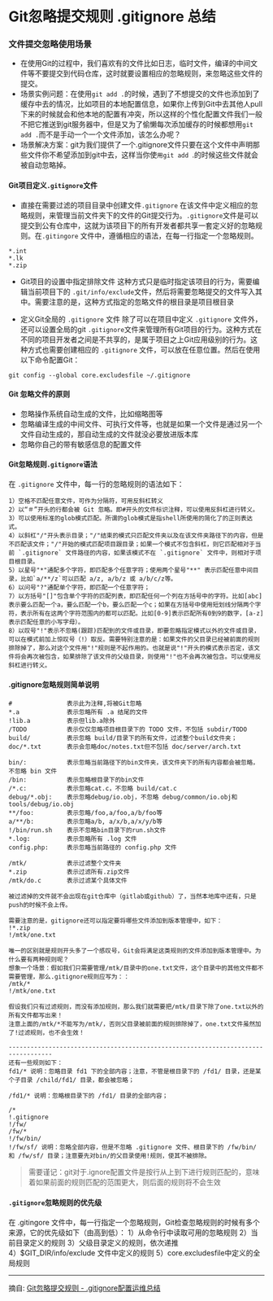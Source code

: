 # Git忽略提交规则 .gitignore 总结

### 文件提交忽略使用场景
- 在使用Git的过程中，我们喜欢有的文件比如日志，临时文件，编译的中间文件等不要提交到代码仓库，这时就要设置相应的忽略规则，来忽略这些文件的提交。
- 场景实例问题：在使用`git add .`的时候，遇到了不想提交的文件也添加到了缓存中去的情况，比如项目的本地配置信息，如果你上传到Git中去其他人pull下来的时候就会和他本地的配置有冲突，所以这样的个性化配置文件我们一般不把它推送到git服务器中，但是又为了偷懒每次添加缓存的时候都想用`git add .`而不是手动一个一个文件添加，该怎么办呢？
- 场景解决方案：git为我们提供了一个.gitignore文件只要在这个文件中声明那些文件你不希望添加到git中去，这样当你使`用git add `.的时候这些文件就会被自动忽略掉。

#### Git项目定义`.gitignore`文件

- 直接在需要过滤的项目目录中创建文件`.gitignore`
在该文件中定义相应的忽略规则，来管理当前文件夹下的文件的Git提交行为。`.gitignore`文件是可以提交到公有仓库中，这就为该项目下的所有开发者都共享一套定义好的忽略规则。在`.gitingore` 文件中，遵循相应的语法，在每一行指定一个忽略规则。
```
*.int
*.lk
*.zip
```
- Git项目的设置中指定排除文件
这种方式只是临时指定该项目的行为，需要编辑当前项目下的 `.git/info/exclude`文件，然后将需要忽略提交的文件写入其中。需要注意的是，这种方式指定的忽略文件的根目录是项目根目录

- 定义Git全局的 `.gitignore` 文件
除了可以在项目中定义 `.gitignore` 文件外，还可以设置全局的git `.gitignore`文件来管理所有Git项目的行为。这种方式在不同的项目开发者之间是不共享的，是属于项目之上Git应用级别的行为。这种方式也需要创建相应的 `.gitignore` 文件，可以放在任意位置。然后在使用以下命令配置Git：

`git config --global core.excludesfile ~/.gitignore`

#### Git 忽略文件的原则
-  忽略操作系统自动生成的文件，比如缩略图等
-  忽略编译生成的中间文件、可执行文件等，也就是如果一个文件是通过另一个文件自动生成的，那自动生成的文件就没必要放进版本库
-  忽略你自己的带有敏感信息的配置文件

#### Git忽略规则`.gitignore`语法
在 `.gitignore` 文件中，每一行的忽略规则的语法如下：
```
1）空格不匹配任意文件，可作为分隔符，可用反斜杠转义
2）以“＃”开头的行都会被 Git 忽略。即#开头的文件标识注释，可以使用反斜杠进行转义。
3）可以使用标准的glob模式匹配。所谓的glob模式是指shell所使用的简化了的正则表达式。
4）以斜杠"/"开头表示目录；"/"结束的模式只匹配文件夹以及在该文件夹路径下的内容，但是不匹配该文件；"/"开始的模式匹配项目跟目录；如果一个模式不包含斜杠，则它匹配相对于当前 `.gitignore` 文件路径的内容，如果该模式不在 `.gitignore` 文件中，则相对于项目根目录。
5）以星号"*"通配多个字符，即匹配多个任意字符；使用两个星号"**" 表示匹配任意中间目录，比如`a/**/z`可以匹配 a/z, a/b/z 或 a/b/c/z等。
6）以问号"?"通配单个字符，即匹配一个任意字符；
7）以方括号"[]"包含单个字符的匹配列表，即匹配任何一个列在方括号中的字符。比如[abc]表示要么匹配一个a，要么匹配一个b，要么匹配一个c；如果在方括号中使用短划线分隔两个字符，表示所有在这两个字符范围内的都可以匹配。比如[0-9]表示匹配所有0到9的数字，[a-z]表示匹配任意的小写字母）。
8）以叹号"!"表示不忽略(跟踪)匹配到的文件或目录，即要忽略指定模式以外的文件或目录，可以在模式前加上惊叹号（!）取反。需要特别注意的是：如果文件的父目录已经被前面的规则排除掉了，那么对这个文件用"!"规则是不起作用的。也就是说"!"开头的模式表示否定，该文件将会再次被包含，如果排除了该文件的父级目录，则使用"!"也不会再次被包含。可以使用反斜杠进行转义。
````

#### .gitignore忽略规则简单说明

```
#               表示此为注释,将被Git忽略
*.a             表示忽略所有 .a 结尾的文件
!lib.a          表示但lib.a除外
/TODO           表示仅仅忽略项目根目录下的 TODO 文件，不包括 subdir/TODO
build/          表示忽略 build/目录下的所有文件，过滤整个build文件夹；
doc/*.txt       表示会忽略doc/notes.txt但不包括 doc/server/arch.txt
 
bin/:           表示忽略当前路径下的bin文件夹，该文件夹下的所有内容都会被忽略，不忽略 bin 文件
/bin:           表示忽略根目录下的bin文件
/*.c:           表示忽略cat.c，不忽略 build/cat.c
debug/*.obj:    表示忽略debug/io.obj，不忽略 debug/common/io.obj和tools/debug/io.obj
**/foo:         表示忽略/foo,a/foo,a/b/foo等
a/**/b:         表示忽略a/b, a/x/b,a/x/y/b等
!/bin/run.sh    表示不忽略bin目录下的run.sh文件
*.log:          表示忽略所有 .log 文件
config.php:     表示忽略当前路径的 config.php 文件
 
/mtk/           表示过滤整个文件夹
*.zip           表示过滤所有.zip文件
/mtk/do.c       表示过滤某个具体文件
 
被过滤掉的文件就不会出现在git仓库中（gitlab或github）了，当然本地库中还有，只是push的时候不会上传。
 
需要注意的是，gitignore还可以指定要将哪些文件添加到版本管理中，如下：
!*.zip
!/mtk/one.txt
 
唯一的区别就是规则开头多了一个感叹号，Git会将满足这类规则的文件添加到版本管理中。为什么要有两种规则呢？
想象一个场景：假如我们只需要管理/mtk/目录中的one.txt文件，这个目录中的其他文件都不需要管理，那么.gitignore规则应写为：：
/mtk/*
!/mtk/one.txt
 
假设我们只有过滤规则，而没有添加规则，那么我们就需要把/mtk/目录下除了one.txt以外的所有文件都写出来！
注意上面的/mtk/*不能写为/mtk/，否则父目录被前面的规则排除掉了，one.txt文件虽然加了!过滤规则，也不会生效！
 
----------------------------------------------------------------------------------
还有一些规则如下：
fd1/* 说明：忽略目录 fd1 下的全部内容；注意，不管是根目录下的 /fd1/ 目录，还是某个子目录 /child/fd1/ 目录，都会被忽略；
 
/fd1/* 说明：忽略根目录下的 /fd1/ 目录的全部内容；
 
/*
!.gitignore
!/fw/ 
/fw/*
!/fw/bin/
!/fw/sf/ 说明：忽略全部内容，但是不忽略 .gitignore 文件、根目录下的 /fw/bin/ 和 /fw/sf/ 目录；注意要先对bin/的父目录使用!规则，使其不被排除。
```

>需要谨记：git对于.ignore配置文件是按行从上到下进行规则匹配的，意味着如果前面的规则匹配的范围更大，则后面的规则将不会生效

#### `.gitignore`忽略规则的优先级
在 .gitingore 文件中，每一行指定一个忽略规则，Git检查忽略规则的时候有多个来源，它的优先级如下（由高到低）：
1）从命令行中读取可用的忽略规则
2）当前目录定义的规则
3）父级目录定义的规则，依次递推
4）$GIT_DIR/info/exclude 文件中定义的规则
5）core.excludesfile中定义的全局规则

--------
摘自: [Git忽略提交规则 - .gitignore配置运维总结](https://www.cnblogs.com/kevingrace/p/5690241.html)